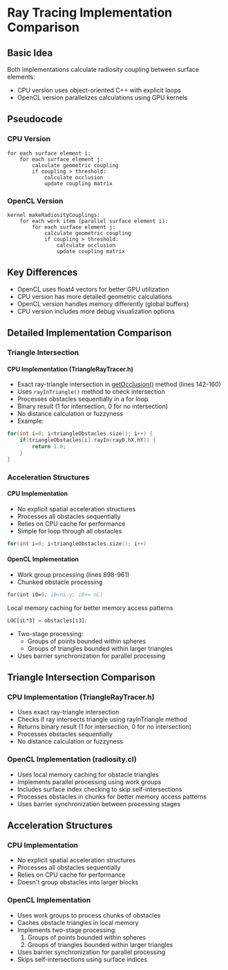 # Ray Tracing Implementation Comparison

## Basic Idea

Both implementations calculate radiosity coupling between surface elements:
- CPU version uses object-oriented C++ with explicit loops
- OpenCL version parallelizes calculations using GPU kernels

## Pseudocode

### CPU Version
```pseudo
for each surface element i:
    for each surface element j:
        calculate geometric coupling
        if coupling > threshold:
            calculate occlusion
            update coupling matrix
```

### OpenCL Version
```pseudo
kernel makeRadiosityCouplings:
    for each work item (parallel surface element i):
        for each surface element j:
            calculate geometric coupling
            if coupling > threshold:
                calculate occlusion
                update coupling matrix
```

## Key Differences

- OpenCL uses float4 vectors for better GPU utilization
- CPU version has more detailed geometric calculations
- OpenCL version handles memory differently (global buffers)
- CPU version includes more debug visualization options

## Detailed Implementation Comparison

### Triangle Intersection

#### CPU Implementation (TriangleRayTracer.h)
- Exact ray-triangle intersection in [getOcclusion()](cci:1://file:///home/prokophapala/git/SimpleSimulationEngine/cpp/common/dynamics/TriangleRayTracer.h:171:4-187:5) method (lines 142-160)
- Uses `rayInTriangle()` method to check intersection
- Processes obstacles sequentially in a for loop
- Binary result (1 for intersection, 0 for no intersection)
- No distance calculation or fuzzyness
- Example:
```cpp
for(int i=0; i<triangleObstacles.size(); i++) {
    if(triangleObstacles[i].rayIn(ray0,hX,hY)) {
        return 1.0;
    }
}
```

### Acceleration Structures

#### CPU Implementation

- No explicit spatial acceleration structures
- Processes all obstacles sequentially
- Relies on CPU cache for performance
- Simple for loop through all obstacles
```cpp
for(int i=0; i<triangleObstacles.size(); i++)
```

#### OpenCL Implementation
- Work group processing (lines 898-961)
- Chunked obstacle processing

```cl
for(int i0=0; i0<ns.y; i0+= nL)
```

Local memory caching for better memory access patterns
```cl
LOC[iL*3] = obstacles[i3];
```

- Two-stage processing:
    - Groups of points bounded within spheres
    - Groups of triangles bounded within larger triangles
- Uses barrier synchronization for parallel processing


## Triangle Intersection Comparison

### CPU Implementation (TriangleRayTracer.h)
- Uses exact ray-triangle intersection
- Checks if ray intersects triangle using rayInTriangle method
- Returns binary result (1 for intersection, 0 for no intersection)
- Processes obstacles sequentially
- No distance calculation or fuzzyness

### OpenCL Implementation (radiosity.cl)
- Uses local memory caching for obstacle triangles
- Implements parallel processing using work groups
- Includes surface index checking to skip self-intersections
- Processes obstacles in chunks for better memory access patterns
- Uses barrier synchronization between processing stages

## Acceleration Structures

### CPU Implementation
- No explicit spatial acceleration structures
- Processes all obstacles sequentially
- Relies on CPU cache for performance
- Doesn't group obstacles into larger blocks

### OpenCL Implementation
- Uses work groups to process chunks of obstacles
- Caches obstacle triangles in local memory
- Implements two-stage processing:
  1. Groups of points bounded within spheres
  2. Groups of triangles bounded within larger triangles
- Uses barrier synchronization for parallel processing
- Skips self-intersections using surface indices